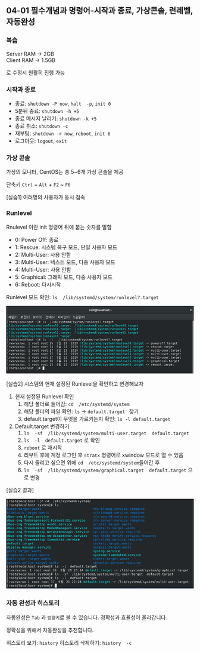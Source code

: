 ## 04-01 필수개념과 명령어-시작과 종료, 가상콘솔, 런레벨, 자동완성

### 복습

Server RAM -> 2GB  
Client RAM -> 1.5GB  

로 수정시 원활히 진행 가능

### 시작과 종료

- 종료: ```shutdown -P now```, ```halt  -p```, ```init 0```
- 5분뒤 종료: ```shutdown -h +5```
- 종료 메시지 날리기: ```shutdown -k +5```
- 종료 취소: ```shutdown -c```
- 재부팅: ```shutdown -r now```, ```reboot```, ```init 6```
- 로그아웃: ```logout```, ```exit```

### 가상 콘솔

가상의 모니터, CentOS는 총 5~6개 가상 콘솔을 제공

단축키 ```Ctrl``` + ```Alt``` + ```F2``` ~ ```F6```

[실습1] 여러명의 사용자가 동시 접속

### Runlevel

Rnulevel 이란 init 명령어 뒤에 붙는 숫자를 말함

- 0: Power Off: 종료
- 1: Rescue: 시스템 복구 모드, 단일 사용자 모드
- 2: Multi-User: 사용 안함
- 3: Multi-User: 텍스트 모드, 다중 사용자 모드
- 4: Multi-User: 사용 안함
- 5: Graphical: 그래픽 모드, 다중 사용자 모드
- 6: Reboot: 다시시작

Runlevel 모드 확인: ```ls  /lib/systemd/system/runlevel?.target```

![04-01runlevel](./assets/04-01runlevel.png)

[실습2] 시스템의 현재 설정된 Runlevel을 확인하고 변경해보자

1. 현재 설정된 Runlevel 확인
   1. 해당 폴더로 들어감: ```cd  /etc/systemd/system```
   2. 해당 폴더의 파일 확인: ```ls``` -> ```default.target ``` 찾기
   3. default.target이 무엇을 가르키는지 확인: ```ls -l default.target```
2. Default.target 변경하기
   1. ```ln  -sf  /lib/systemd/system/multi-user.target  default.target```
   2. ```ls  -l  default.target``` 로 확인
   3. ```reboot``` 로 재시작
   4. 리부트 후에 계정 로그인 후 ```stratx``` 명령어로 xwindow 모드로 열 수 있음
   5. 다시 돌리고 싶으면 위에 ```cd  /etc/systemd/system```들어간 후
   6. ```ln  -sf  /lib/systemd/system/graphical.target  default.target``` 으로 변경

[실습2 결과]

![04-01default_target](./assets/04-01default_target.png)

### 자동 완성과 히스토리

자동완성은 ```Tab``` 과 ```방향키```로 볼 수 있습니다. 정확성과 효율성이 올라갑니다.

정확성을 위해서 자동완성을 추천합니다.

히스토리 보기: ```history```
히스토리 삭제하기: ```history  -c``` 